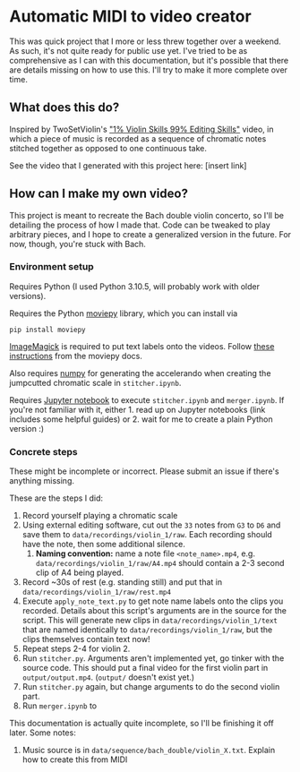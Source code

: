 # Automatic MIDI to video creator

This was quick project that I more or less threw together over a weekend. As such, it's not quite ready for public use yet. I've tried to be as comprehensive as I can with this documentation, but it's possible that there are details missing on how to use this. I'll try to make it more complete over time.

## What does this do?

Inspired by TwoSetViolin's ["1% Violin Skills 99% Editing Skills"](https://youtu.be/_r6j9rD_j5I) video, in which a piece of music is recorded as a sequence of chromatic notes stitched together as opposed to one continuous take.

See the video that I generated with this project here: [insert link]

## How can I make my own video?

This project is meant to recreate the Bach double violin concerto, so I'll be detailing the process of how I made that. Code can be tweaked to play arbitrary pieces, and I hope to create a generalized version in the future. For now, though, you're stuck with Bach.

### Environment setup

Requires Python (I used Python 3.10.5, will probably work with older versions).

Requires the Python [moviepy](https://github.com/Zulko/moviepy) library, which you can install via

```
pip install moviepy
```

[ImageMagick](https://imagemagick.org/index.php) is required to put text labels onto the videos. Follow [these instructions](https://zulko.github.io/moviepy/install.html#other-optional-but-useful-dependencies) from the moviepy docs.

Also requires [numpy](https://numpy.org/) for generating the accelerando when creating the jumpcutted chromatic scale in `stitcher.ipynb`.

Requires [Jupyter notebook](https://docs.jupyter.org/en/latest/) to execute `stitcher.ipynb` and `merger.ipynb`. If you're not familiar with it, either 1. read up on Jupyter notebooks (link includes some helpful guides) or 2. wait for me to create a plain Python version :)

### Concrete steps

These might be incomplete or incorrect. Please submit an issue if there's anything missing.

These are the steps I did:

1. Record yourself playing a chromatic scale
2. Using external editing software, cut out the `33` notes from `G3` to `D6` and save them to `data/recordings/violin_1/raw`. Each recording should have the note, then some additional silence.
   1. **Naming convention:** name a note file `<note_name>.mp4`, e.g. `data/recordings/violin_1/raw/A4.mp4` should contain a 2-3 second clip of A4 being played.
3. Record ~30s of rest (e.g. standing still) and put that in `data/recordings/violin_1/raw/rest.mp4`
4. Execute `apply_note_text.py` to get note name labels onto the clips you recorded. Details about this script's arguments are in the source for the script. This will generate new clips in `data/recordings/violin_1/text` that are named identically to `data/recordings/violin_1/raw`, but the clips themselves contain text now!
5. Repeat steps 2-4 for violin 2.
6. Run `stitcher.py`. Arguments aren't implemented yet, go tinker with the source code. This should put a final video for the first violin part in `output/output.mp4`. (`output/` doesn't exist yet.)
7. Run `stitcher.py` again, but change arguments to do the second violin part.
8. Run `merger.ipynb` to

This documentation is actually quite incomplete, so I'll be finishing it off later. Some notes:

1. Music source is in `data/sequence/bach_double/violin_X.txt`. Explain how to create this from MIDI
